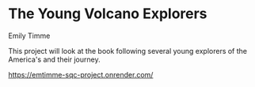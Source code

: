 # The Young Volcano Explorers
Emily Timme

This project will look at the book following several young explorers of the America's and their journey.

https://emtimme-sqc-project.onrender.com/
